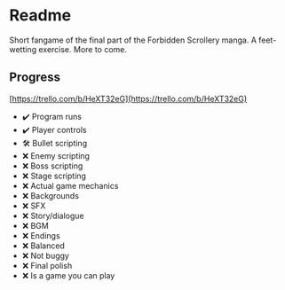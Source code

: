 # Readme

Short fangame of the final part of the Forbidden Scrollery manga. A feet-wetting exercise. More to come.

## Progress

[https://trello.com/b/HeXT32eG](https://trello.com/b/HeXT32eG)

- ✔️ Program runs
- ✔️ Player controls
- 🛠️ Bullet scripting
- ❌ Enemy scripting
- ❌ Boss scripting
- ❌ Stage scripting
- ❌ Actual game mechanics
- ❌ Backgrounds
- ❌ SFX
- ❌ Story/dialogue
- ❌ BGM
- ❌ Endings
- ❌ Balanced
- ❌ Not buggy
- ❌ Final polish
- ❌ Is a game you can play
